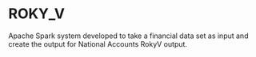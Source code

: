 # ROKY_V
Apache Spark system developed to take a financial data set as input and create the output for National Accounts RokyV output.
